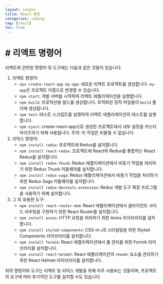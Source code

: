 ```yaml
---
layout: single
title: React 명령
categories: coding
tag: [react]
toc: true
---
```


# # 리액트 명령어

리액트와 관련된 명령어 및 도구에는 다음과 같은 것들이 있습니다:

1. 리액트 명령어:
   - `npx create-react-app my-app`: 새로운 리액트 프로젝트를 생성합니다. `my-app`은 프로젝트 이름으로 변경할 수 있습니다.
   - `npm start`: 개발 서버를 시작하여 리액트 애플리케이션을 실행합니다.
   - `npm build`: 프로덕션용 빌드를 생성합니다. 최적화된 정적 파일들이 `build` 폴더에 생성됩니다.
   - `npm test`: 테스트 스크립트를 실행하여 리액트 애플리케이션의 테스트를 실행합니다.
   - `npm eject`: create-react-app으로 생성한 프로젝트에서 내부 설정을 커스터마이즈하기 위해 사용됩니다. 주의: 이 작업은 되돌릴 수 없습니다.
2. 리덕스 명령어:
   - `npm install redux`: 프로젝트에 Redux를 설치합니다.
   - `npm install react-redux`: 프로젝트에 React와 Redux를 통합하는 React Redux를 설치합니다.
   - `npm install redux-thunk`: Redux 애플리케이션에서 비동기 작업을 처리하기 위한 Redux Thunk 미들웨어를 설치합니다.
   - `npm install redux-saga`: Redux 애플리케이션에서 비동기 작업을 처리하기 위한 Redux Saga 미들웨어를 설치합니다.
   - `npm install redux-devtools-extension`: Redux 개발 도구 확장 프로그램을 사용하기 위해 설치합니다.
3. 그 외 유용한 도구:
   - `npm install react-router-dom`: React 애플리케이션에서 클라이언트 사이드 라우팅을 구현하기 위한 React Router를 설치합니다.
   - `npm install axios`: HTTP 요청을 처리하기 위한 Axios 라이브러리를 설치합니다.
   - `npm install styled-components`: CSS-in-JS 스타일링을 위한 Styled Components 라이브러리를 설치합니다.
   - `npm install formik`: React 애플리케이션에서 폼 관리를 위한 Formik 라이브러리를 설치합니다.
   - `npm install react-helmet`: React 애플리케이션의 `<head>` 요소를 관리하기 위한 React Helmet 라이브러리를 설치합니다.

위의 명령어와 도구는 리액트 및 리덕스 개발을 위해 자주 사용되는 것들이며, 프로젝트의 요구에 따라 추가적인 도구를 설치할 수도 있습니다.
